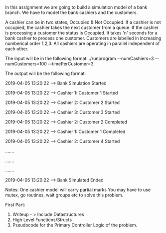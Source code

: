 In this assignment we are going to build a simulation model of a bank branch. 
We have to model the bank cashiers and the customers.

A cashier can be in two states, Occupied & Not Occupied. 
If a cashier is not occupied, the cashier takes the next customer from a queue. 
If the cashier is processing a customer the status is Occupied.
It takes 'n' seconds for a bank cashier to process one customer.
Customers are labelled in increasing numberical order 1,2,3.
All cashiers are operating in parallel independent of each other.

The input will be in the following format: 
./runprogram --numCashiers=3 --numCustomers=100 --timePerCustomer=3

The output will be the following format:

2019-04-05 13:20:22 --> Bank Simulation Started

2019-04-05 13:20:22 --> Cashier 1: Customer 1 Started

2019-04-05 13:20:22 --> Cashier 2: Customer 2 Started

2019-04-05 13:20:22 --> Cashier 3: Customer 3 Started

2019-04-05 13:20:22 --> Cashier 2: Customer 2 Completed

2019-04-05 13:20:22 --> Cashier 1: Customer 1 Completed

2019-04-05 13:20:22 --> Cashier 2: Customer 4 Started

.......

.......

.......

2019-04-05 13:20:22 --> Bank Simulated Ended

Notes:
One cashier model will carry partial marks
You may have to use mutex, go routines, wait groups etc to solve this problem.

First Part:
1. Writeup - > Include Datastructures
2. High Level Functions/Structs
3. Pseudocode for the Primary Controller Logic of the problem.

